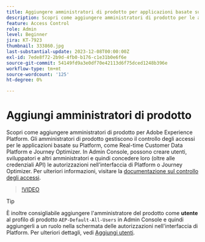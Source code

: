 ```yaml
---
title: Aggiungere amministratori di prodotto per applicazioni basate su Adobe Experience Platform
description: Scopri come aggiungere amministratori di prodotto per le applicazioni basate su Adobe Experience Platform e Platform.
feature: Access Control
role: Admin
level: Beginner
jira: KT-7923
thumbnail: 333860.jpg
last-substantial-update: 2023-12-08T00:00:00Z
exl-id: 7ede8f72-2b9d-4fb0-b176-c1e31b0e6f6e
source-git-commit: 54149fd9a3e0df70e42113d6f75dced1248b396e
workflow-type: tm+mt
source-wordcount: '125'
ht-degree: 0%

---
```


# Aggiungi amministratori di prodotto

Scopri come aggiungere amministratori di prodotto per Adobe Experience Platform. Gli amministratori di prodotto gestiscono il controllo degli accessi per le applicazioni basate su Platform, come Real-time Customer Data Platform e Journey Optimizer. In Admin Console, possono creare utenti, sviluppatori e altri amministratori e quindi concedere loro (oltre alle credenziali API) le autorizzazioni nell’interfaccia di Platform o Journey Optimizer. Per ulteriori informazioni, visitare la [documentazione sul controllo degli accessi](https://experienceleague.adobe.com/docs/experience-platform/access-control/home.html?lang=it).

>[!VIDEO](https://video.tv.adobe.com/v/333860?learn=on)

>[!TIP]
>
>È inoltre consigliabile aggiungere l&#39;amministratore del prodotto come **utente** al profilo di prodotto `AEP-Default-All-Users` in Admin Console e quindi aggiungerli a un ruolo nella schermata delle autorizzazioni nell&#39;interfaccia di Platform. Per ulteriori dettagli, vedi [Aggiungi utenti](add-users.md).
